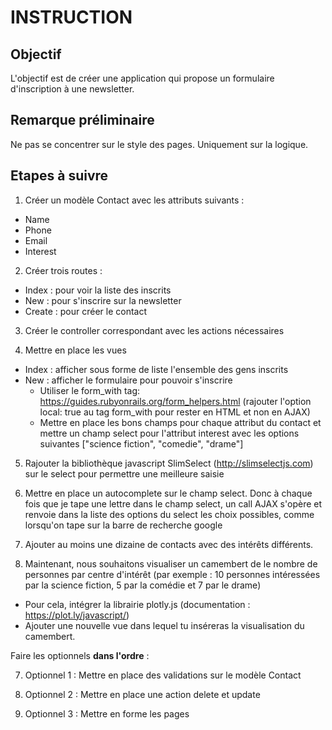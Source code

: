 # INSTRUCTION

## Objectif

L'objectif est de créer une application qui propose un formulaire d'inscription à une newsletter.

## Remarque préliminaire

Ne pas se concentrer sur le style des pages. Uniquement sur la logique.

## Etapes à suivre

1. Créer un modèle Contact avec les attributs suivants :
- Name
- Phone
- Email
- Interest

2. Créer trois routes :
- Index : pour voir la liste des inscrits
- New : pour s'inscrire sur la newsletter
- Create : pour créer le contact

3. Créer le controller correspondant avec les actions nécessaires

4. Mettre en place les vues
- Index : afficher sous forme de liste l'ensemble des gens inscrits
- New : afficher le formulaire pour pouvoir s'inscrire
    - Utiliser le form_with tag: https://guides.rubyonrails.org/form_helpers.html (rajouter l'option local: true au tag form_with pour rester en HTML et non en AJAX)
    - Mettre en place les bons champs pour chaque attribut du contact et mettre un champ select pour l'attribut interest avec les options suivantes ["science fiction", "comedie", "drame"]

5. Rajouter la bibliothèque javascript SlimSelect (http://slimselectjs.com) sur le select pour permettre une meilleure saisie

6. Mettre en place un autocomplete sur le champ select. Donc à chaque fois que je tape une lettre dans le champ select, un call AJAX s'opère et renvoie dans la liste des options du select les choix possibles, comme lorsqu'on tape sur la barre de recherche google

7. Ajouter au moins une dizaine de contacts avec des intérêts différents.

7. Maintenant, nous souhaitons visualiser un camembert de le nombre de personnes par centre d'intérêt (par exemple : 10 personnes intéressées par la science fiction, 5 par la comédie et 7 par le drame)
- Pour cela, intégrer la librairie plotly.js (documentation : https://plot.ly/javascript/)
- Ajouter une nouvelle vue dans lequel tu inséreras la visualisation du camembert.

Faire les optionnels **dans l'ordre** :

7. Optionnel 1 : Mettre en place des validations sur le modèle Contact

8. Optionnel 2 : Mettre en place une action delete et update

9. Optionnel 3 : Mettre en forme les pages
